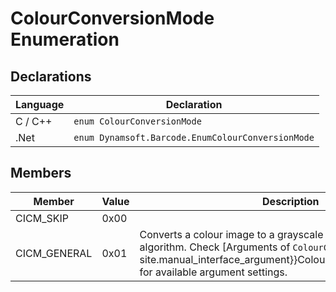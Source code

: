 # ColourConversionMode Enumeration



## Declarations
   
| Language | Declaration |
| -------- | ----------- |
| C / C++ | `enum ColourConversionMode` |
| .Net | `enum Dynamsoft.Barcode.EnumColourConversionMode` |


## Members
   
| Member | Value | Description |
| ------ | ----- | ----------- |
| CICM_SKIP  | 0x00 |  |
| CICM_GENERAL  | 0x01 | Converts a colour image to a grayscale image using the general algorithm. Check [Arguments of `ColourConversionModes`]({{ site.manual_interface_argument}}ColourConversionModes.html) for available argument settings. |
